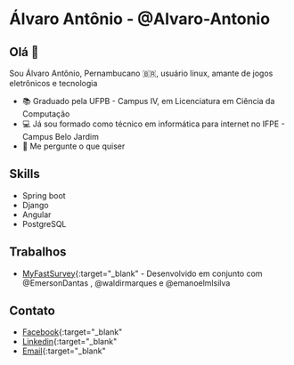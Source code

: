 # Álvaro Antônio - @Alvaro-Antonio

## Olá 👋

Sou Álvaro Antônio, Pernambucano 🇧🇷, usuário linux, amante de jogos eletrônicos e tecnologia

- 📚 Graduado pela UFPB - Campus IV, em Licenciatura em Ciência da Computação
- 💻 Já sou formado como técnico em informática para internet no IFPE - Campus Belo Jardim
- 💭 Me pergunte o que quiser

## Skills
- Spring boot
- Django 
- Angular
- PostgreSQL

## Trabalhos
- [MyFastSurvey](www.myfastsurvey.com){:target="_blank" -  Desenvolvido em conjunto com @EmersonDantas , @waldirmarques e @emanoelmlsilva

## Contato
- [Facebook](www.facebook.com/alvaro-antonio-543){:target="_blank"
- [Linkedin](www.linkedin.com/in/alvarords){:target="_blank"
- [Email](alvaroantoniosbu@gmail.com){:target="_blank"
